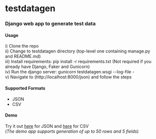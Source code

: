# testdatagen

### Django web app to generate test data

#### Usage
i) Clone the repo  
ii) Change to testdatagen directory (top-level one containing manage.py and README.md)  
iii) Install requirements: pip install -r requirements.txt  (Not required if you already have Django, Faker and Gunicorn)  
iv) Run the django server: gunicorn testdatagen.wsgi --log-file -  
v) Navigate to (http://localhost:8000/json) and follow the steps

#### Supported Formats
- JSON
- CSV

#### Demo
Try it out [here](https://testdatagen.herokuapp.com/json/) for JSON and [here](https://testdatagen.herokuapp.com/csv/) for CSV  
(*The demo app supports generation of up to 50 rows and 5 fields*)
